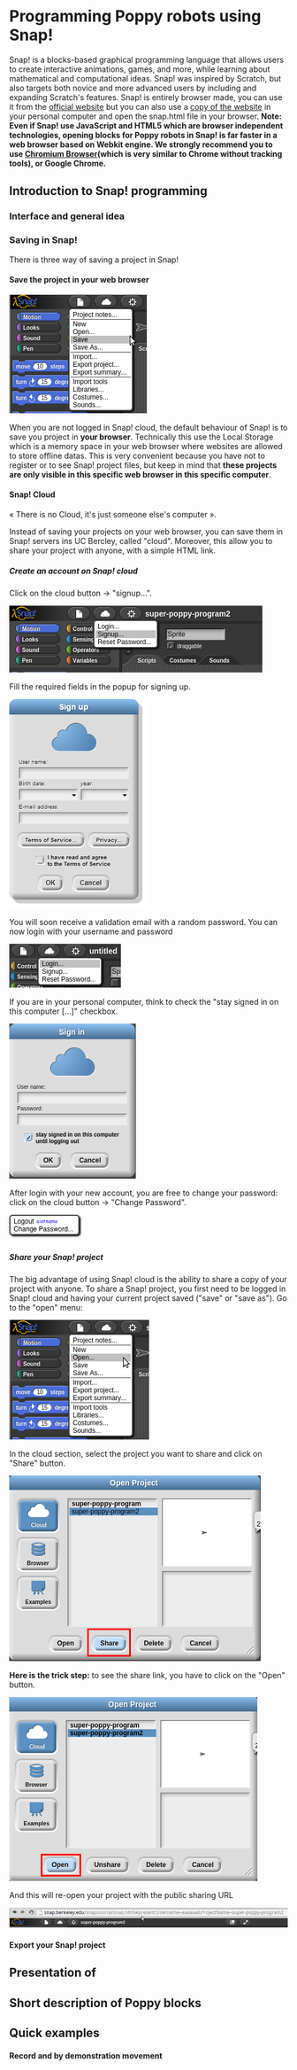 # Programming Poppy robots using Snap!
Snap! is a blocks-based graphical programming language that allows users to create interactive animations, games, and more, while learning about mathematical and computational ideas. 
Snap! was inspired by Scratch, but also targets both novice and more advanced users by including and expanding Scratch's features.
Snap! is entirely browser made, you can use it from the [official website](http://snap.berkeley.edu/snapsource/snap.html) but you can also use a [copy of the website](https://github.com/jmoenig/Snap--Build-Your-Own-Blocks/archive/v4.0.2.zip) in your personal computer and open the snap.html file in your browser.
**Note: Even if Snap! use JavaScript and HTML5 which are browser independent technologies, opening blocks for Poppy robots in Snap! is far faster in a web browser based on Webkit engine. We strongly recommend you to use [Chromium Browser](http://chromium.woolyss.com/)(which is very similar to Chrome without tracking tools), or Google Chrome.** 

## Introduction to Snap! programming 
### Interface and general idea
### Saving in Snap!
There is three way of saving a project in Snap!
#### Save the project in your web browser

![Save click](../img/snap/snap_save.png)

When you are not logged in Snap! cloud, the default behaviour of Snap! is to save you project in **your browser**.
Technically this use the Local Storage which is a memory space in your web browser where websites are allowed to store offline datas. This is very convenient because you have not to register or to see Snap! project files, but keep in mind that **these projects are only visible in this specific web browser in this specific computer**.
#### Snap! Cloud
« There is no Cloud, it's just someone else's computer ».

Instead of saving your projects on your web browser, you can save them in Snap! servers ins UC Bercley, called "cloud". Moreover, this allow you to share your project with anyone, with a simple HTML link. 

##### Create an account on Snap! cloud
Click on the cloud button -> "signup...".

![Create account](../img/snap/snap_cloud_1.png)

Fill the required fields in the popup for signing up.

![Create account](../img/snap/dialog-cloud-signup.png)

You will soon receive a validation email with a random password.
You can now login with your username and password 

![Login1](../img/snap/snap_login1.png)

If you are in your personal computer, think to check the "stay signed in on this computer [...]" checkbox.

![Login2](../img/snap/snap_login2.png)

After login with your new account, you are free to change your password: click on the cloud button -> "Change Password".

![Create account](../img/snap/logout-menu.png)

##### Share your Snap! project
The big advantage of using Snap! cloud is the ability to share a copy of your project with anyone.
To share a Snap! project, you first need to be logged in Snap! cloud and having your current project saved ("save" or "save as"). Go to the "open" menu:
 
![Open](../img/snap/snap_open.png)

In the cloud section, select the project you want to share and click on "Share" button.

![Open](../img/snap/snap_cloud_3.png)

**Here is the trick step:** to see the share link, you have to click on the "Open" button.

![Open](../img/snap/snap_cloud_4.png)

And this will re-open your project with the public sharing URL

![Open](../img/snap/snap_cloud_5.png)


#### Export your Snap! project



## Presentation of 
## Short description of Poppy blocks

## Quick examples

#### Record and by demonstration movement  